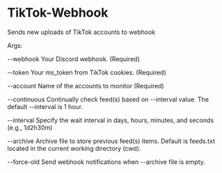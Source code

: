 # TikTok-Webhook
Sends new uploads of TikTok accounts to webhook

Args:

--webhook
Your Discord webhook. (Required)
 
--token
Your ms_token from TikTok cookies. (Required)

--account
Name of the accounts to monitor (Required)
        
--continuous
Continually check feed(s) based on --interval value. The default --interval is 1 hour.
        
--interval
Specify the wait interval in days, hours, minutes, and seconds (e.g., 1d2h30m)

--archive
Archive file to store previous feed(s) items. Default is feeds.txt located in the current working directory (cwd).

--force-old
Send webhook notifications when --archive file is empty.
